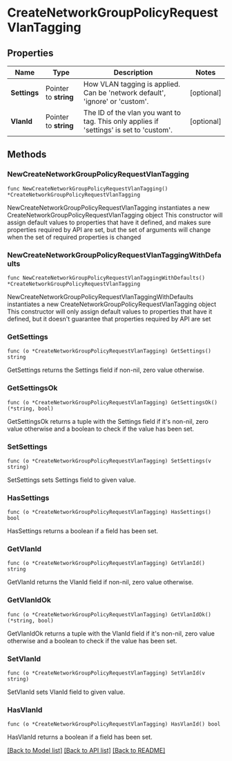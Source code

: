 # CreateNetworkGroupPolicyRequestVlanTagging

## Properties

Name | Type | Description | Notes
------------ | ------------- | ------------- | -------------
**Settings** | Pointer to **string** | How VLAN tagging is applied. Can be &#39;network default&#39;, &#39;ignore&#39; or &#39;custom&#39;. | [optional] 
**VlanId** | Pointer to **string** | The ID of the vlan you want to tag. This only applies if &#39;settings&#39; is set to &#39;custom&#39;. | [optional] 

## Methods

### NewCreateNetworkGroupPolicyRequestVlanTagging

`func NewCreateNetworkGroupPolicyRequestVlanTagging() *CreateNetworkGroupPolicyRequestVlanTagging`

NewCreateNetworkGroupPolicyRequestVlanTagging instantiates a new CreateNetworkGroupPolicyRequestVlanTagging object
This constructor will assign default values to properties that have it defined,
and makes sure properties required by API are set, but the set of arguments
will change when the set of required properties is changed

### NewCreateNetworkGroupPolicyRequestVlanTaggingWithDefaults

`func NewCreateNetworkGroupPolicyRequestVlanTaggingWithDefaults() *CreateNetworkGroupPolicyRequestVlanTagging`

NewCreateNetworkGroupPolicyRequestVlanTaggingWithDefaults instantiates a new CreateNetworkGroupPolicyRequestVlanTagging object
This constructor will only assign default values to properties that have it defined,
but it doesn't guarantee that properties required by API are set

### GetSettings

`func (o *CreateNetworkGroupPolicyRequestVlanTagging) GetSettings() string`

GetSettings returns the Settings field if non-nil, zero value otherwise.

### GetSettingsOk

`func (o *CreateNetworkGroupPolicyRequestVlanTagging) GetSettingsOk() (*string, bool)`

GetSettingsOk returns a tuple with the Settings field if it's non-nil, zero value otherwise
and a boolean to check if the value has been set.

### SetSettings

`func (o *CreateNetworkGroupPolicyRequestVlanTagging) SetSettings(v string)`

SetSettings sets Settings field to given value.

### HasSettings

`func (o *CreateNetworkGroupPolicyRequestVlanTagging) HasSettings() bool`

HasSettings returns a boolean if a field has been set.

### GetVlanId

`func (o *CreateNetworkGroupPolicyRequestVlanTagging) GetVlanId() string`

GetVlanId returns the VlanId field if non-nil, zero value otherwise.

### GetVlanIdOk

`func (o *CreateNetworkGroupPolicyRequestVlanTagging) GetVlanIdOk() (*string, bool)`

GetVlanIdOk returns a tuple with the VlanId field if it's non-nil, zero value otherwise
and a boolean to check if the value has been set.

### SetVlanId

`func (o *CreateNetworkGroupPolicyRequestVlanTagging) SetVlanId(v string)`

SetVlanId sets VlanId field to given value.

### HasVlanId

`func (o *CreateNetworkGroupPolicyRequestVlanTagging) HasVlanId() bool`

HasVlanId returns a boolean if a field has been set.


[[Back to Model list]](../README.md#documentation-for-models) [[Back to API list]](../README.md#documentation-for-api-endpoints) [[Back to README]](../README.md)


